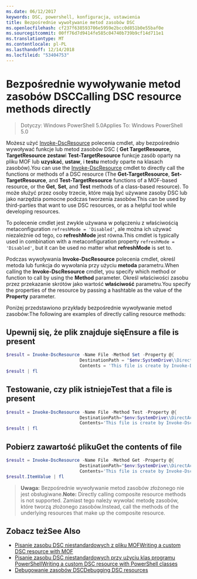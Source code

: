 ```yaml
---
ms.date: 06/12/2017
keywords: DSC, powershell, konfiguracja, ustawienia
title: Bezpośrednie wywoływanie metod zasobów DSC
ms.openlocfilehash: cf237f638593706e5959e2bcc0d851b0e55baf0e
ms.sourcegitcommit: 00ff76d7d9414fe585c04740b739b9cf14d711e1
ms.translationtype: MT
ms.contentlocale: pl-PL
ms.lasthandoff: 12/14/2018
ms.locfileid: "53404753"
---
```

# <a name="calling-dsc-resource-methods-directly"></a><span data-ttu-id="c48f0-103">Bezpośrednie wywoływanie metod zasobów DSC</span><span class="sxs-lookup"><span data-stu-id="c48f0-103">Calling DSC resource methods directly</span></span>

><span data-ttu-id="c48f0-104">Dotyczy: Windows PowerShell 5.0</span><span class="sxs-lookup"><span data-stu-id="c48f0-104">Applies To: Windows PowerShell 5.0</span></span>

<span data-ttu-id="c48f0-105">Możesz użyć [Invoke-DscResource](/powershell/module/PSDesiredStateConfiguration/Invoke-DscResource) polecenia cmdlet, aby bezpośrednio wywoływać funkcje lub metod zasobów DSC ( **Get TargetResource**, **TargetResource zestaw**i  **Test-TargetResource** funkcje zasób oparty na pliku MOF lub **uzyskać**, **ustaw**, i **testu** metody oparte na klasach zasobów).</span><span class="sxs-lookup"><span data-stu-id="c48f0-105">You can use the [Invoke-DscResource](/powershell/module/PSDesiredStateConfiguration/Invoke-DscResource) cmdlet to directly call the functions or methods of a DSC resource (The **Get-TargetResource**, **Set-TargetResource**, and **Test-TargetResource** functions of a MOF-based resource, or the **Get**, **Set**, and **Test** methods of a class-based resource).</span></span>
<span data-ttu-id="c48f0-106">To może służyć przez osoby trzecie, które mają być używane zasoby DSC lub jako narzędzia pomocne podczas tworzenia zasobów.</span><span class="sxs-lookup"><span data-stu-id="c48f0-106">This can be used by third-parties that want to use DSC resources, or as a helpful tool while developing resources.</span></span>

<span data-ttu-id="c48f0-107">To polecenie cmdlet jest zwykle używana w połączeniu z właściwością metaconfiguration `refreshMode = 'Disabled'`, ale można ich używać niezależnie od tego, co **refreshMode** jest równa.</span><span class="sxs-lookup"><span data-stu-id="c48f0-107">This cmdlet is typically used in combination with a metaconfiguration property `refreshMode = 'Disabled'`, but it can be used no matter what **refreshMode** is set to.</span></span>

<span data-ttu-id="c48f0-108">Podczas wywoływania **Invoke-DscResource** polecenia cmdlet, określ metoda lub funkcja do wywołania przy użyciu **metoda** parametru.</span><span class="sxs-lookup"><span data-stu-id="c48f0-108">When calling the **Invoke-DscResource** cmdlet, you specify which method or function to call by using the **Method** parameter.</span></span> <span data-ttu-id="c48f0-109">Określ właściwości zasobu przez przekazanie skrótów jako wartość **właściwość** parametru.</span><span class="sxs-lookup"><span data-stu-id="c48f0-109">You specify the properties of the resource by passing a hashtable as the value of the **Property** parameter.</span></span>

<span data-ttu-id="c48f0-110">Poniżej przedstawiono przykłady bezpośrednie wywoływanie metod zasobów:</span><span class="sxs-lookup"><span data-stu-id="c48f0-110">The following are examples of directly calling resource methods:</span></span>

## <a name="ensure-a-file-is-present"></a><span data-ttu-id="c48f0-111">Upewnij się, że plik znajduje się</span><span class="sxs-lookup"><span data-stu-id="c48f0-111">Ensure a file is present</span></span>

```powershell
$result = Invoke-DscResource -Name File -Method Set -Property @{
                            DestinationPath = "$env:SystemDrive\\DirectAccess.txt";
                            Contents = 'This file is create by Invoke-DscResource'} -Verbose
$result | fl
```

## <a name="test-that-a-file-is-present"></a><span data-ttu-id="c48f0-112">Testowanie, czy plik istnieje</span><span class="sxs-lookup"><span data-stu-id="c48f0-112">Test that a file is present</span></span>

```powershell
$result = Invoke-DscResource -Name File -Method Test -Property @{
                            DestinationPath="$env:SystemDrive\\DirectAccess.txt";
                            Contents='This file is create by Invoke-DscResource'} -Verbose
$result | fl
```

## <a name="get-the-contents-of-file"></a><span data-ttu-id="c48f0-113">Pobierz zawartość pliku</span><span class="sxs-lookup"><span data-stu-id="c48f0-113">Get the contents of file</span></span>

```powershell
$result = Invoke-DscResource -Name File -Method Get -Property @{
                            DestinationPath="$env:SystemDrive\\DirectAccess.txt";
                            Contents='This file is create by Invoke-DscResource'} -Verbose
$result.ItemValue | fl
```

><span data-ttu-id="c48f0-114">**Uwaga:** Bezpośrednie wywoływanie metod zasobów złożonego nie jest obsługiwane.</span><span class="sxs-lookup"><span data-stu-id="c48f0-114">**Note:** Directly calling composite resource methods is not supported.</span></span> <span data-ttu-id="c48f0-115">Zamiast tego należy wywołać metodę zasobów, które tworzą złożonego zasobów.</span><span class="sxs-lookup"><span data-stu-id="c48f0-115">Instead, call the methods of the underlying resources that make up the composite resource.</span></span>

## <a name="see-also"></a><span data-ttu-id="c48f0-116">Zobacz też</span><span class="sxs-lookup"><span data-stu-id="c48f0-116">See Also</span></span>
- [<span data-ttu-id="c48f0-117">Pisanie zasobu DSC niestandardowych z pliku MOF</span><span class="sxs-lookup"><span data-stu-id="c48f0-117">Writing a custom DSC resource with MOF</span></span>](../resources/authoringResourceMOF.md)
- [<span data-ttu-id="c48f0-118">Pisanie zasobu DSC niestandardowych przy użyciu klas programu PowerShell</span><span class="sxs-lookup"><span data-stu-id="c48f0-118">Writing a custom DSC resource with PowerShell classes</span></span>](../resources/authoringResourceClass.md)
- [<span data-ttu-id="c48f0-119">Debugowanie zasobów DSC</span><span class="sxs-lookup"><span data-stu-id="c48f0-119">Debugging DSC resources</span></span>](../troubleshooting/debugResource.md)